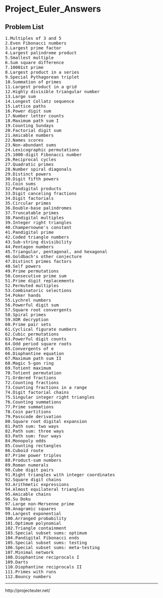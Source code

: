 Project_Euler_Answers
=====================

Problem List
------------
<pre>
1.Multiples of 3 and 5
2.Even Fibonacci numbers
3.Largest prime factor
4.Largest palindrome product
5.Smallest multiple
6.Sum square difference
7.10001st prime
8.Largest product in a series
9.Special Pythagorean triplet
10.Summation of primes
11.Largest product in a grid
12.Highly divisible triangular number
13.Large sum
14.Longest Collatz sequence
15.Lattice paths
16.Power digit sum
17.Number letter counts
18.Maximum path sum I
19.Counting Sundays
20.Factorial digit sum
21.Amicable numbers
22.Names scores
23.Non-abundant sums
24.Lexicographic permutations
25.1000-digit Fibonacci number
26.Reciprocal cycles
27.Quadratic primes
28.Number spiral diagonals
29.Distinct powers
30.Digit fifth powers
31.Coin sums
32.Pandigital products
33.Digit canceling fractions
34.Digit factorials
35.Circular primes
36.Double-base palindromes
37.Truncatable primes
38.Pandigital multiples
39.Integer right triangles
40.Champernowne's constant
41.Pandigital prime
42.Coded triangle numbers
43.Sub-string divisibility
44.Pentagon numbers
45.Triangular, pentagonal, and hexagonal
46.Goldbach's other conjecture
47.Distinct primes factors
48.Self powers
49.Prime permutations
50.Consecutive prime sum
51.Prime digit replacements
52.Permuted multiples
53.Combinatoric selections
54.Poker hands
55.Lychrel numbers
56.Powerful digit sum
57.Square root convergents
58.Spiral primes
59.XOR decryption
60.Prime pair sets
61.Cyclical figurate numbers
62.Cubic permutations
63.Powerful digit counts
64.Odd period square roots
65.Convergents of e
66.Diophantine equation
67.Maximum path sum II
68.Magic 5-gon ring
69.Totient maximum
70.Totient permutation
71.Ordered fractions
72.Counting fractions
73.Counting fractions in a range
74.Digit factorial chains
75.Singular integer right triangles
76.Counting summations
77.Prime summations
78.Coin partitions
79.Passcode derivation
80.Square root digital expansion
81.Path sum: two ways
82.Path sum: three ways
83.Path sum: four ways
84.Monopoly odds
85.Counting rectangles
86.Cuboid route
87.Prime power triples
88.Product-sum numbers
89.Roman numerals
90.Cube digit pairs
91.Right triangles with integer coordinates
92.Square digit chains
93.Arithmetic expressions
94.Almost equilateral triangles
95.Amicable chains
96.Su Doku
97.Large non-Mersenne prime
98.Anagramic squares
99.Largest exponential
100.Arranged probability
101.Optimum polynomial
102.Triangle containment
103.Special subset sums: optimum
104.Pandigital Fibonacci ends
105.Special subset sums: testing
106.Special subset sums: meta-testing
107.Minimal network
108.Diophantine reciprocals I
109.Darts
110.Diophantine reciprocals II
111.Primes with runs
112.Bouncy numbers
</pre>
<hr>
http://projecteuler.net/
